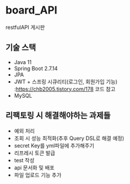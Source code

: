# board_API
restfulAPI 게시판

## 기술 스택
- Java 11
- Spring Boot 2.7.14
- JPA
- JWT + 스프링 시큐리티(로그인, 회원가입 기능) :https://chb2005.tistory.com/178 코드 참고
- MySQL

## 리팩토링 시 해결해야하는 과제들
- 예외 처리
- 조회 시 성능 최적화(추후 Query DSL로 해결 예정)
- secret Key를 yml파일에 추가해주기
- 리프레시 토큰 발급
- test 작성
- api 문서화 및 배포
- 파일 업로드 기능 추가
  
